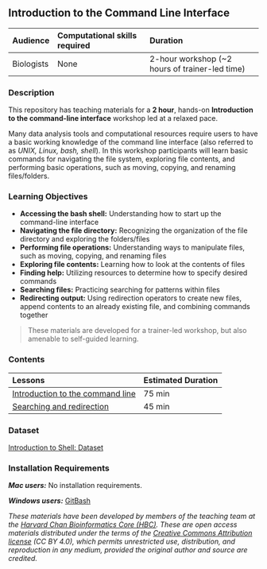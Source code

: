 ## Introduction to the Command Line Interface

| Audience | Computational skills required | Duration |
:----------|:----------|:----------|
| Biologists | None | 2-hour workshop (~2 hours of trainer-led time)|


### Description

This repository has teaching materials for a **2 hour**, hands-on **Introduction to the command-line interface** workshop led at a relaxed pace. 

Many data analysis tools and computational resources require users to have a basic working knowledge of the command line interface (also referred to as *UNIX, Linux, bash, shell*). In this workshop participants will learn basic commands for navigating the file system, exploring file contents, and performing basic operations, such as moving, copying, and renaming files/folders. 

### Learning Objectives

*  **Accessing the bash shell:** Understanding how to start up the command-line interface
*  **Navigating the file directory:** Recognizing the organization of the file directory and exploring the folders/files
*  **Performing file operations:** Understanding ways to manipulate files, such as moving, copying, and renaming files
*  **Exploring file contents:** Learning how to look at the contents of files
*  **Finding help:** Utilizing resources to determine how to specify desired commands
*  **Searching files:** Practicing searching for patterns within files
*  **Redirecting output:** Using redirection operators to create new files, append contents to an already existing file, and combining commands together

> These materials are developed for a trainer-led workshop, but also amenable to self-guided learning.


### Contents

| Lessons            | Estimated Duration |
|:------------------------|:----------|
|[Introduction to the command line](lessons/01_the_filesystem.md) | 75 min |
|[Searching and redirection](lessons/02_creating_files_and_searching.md) | 45 min |

### Dataset
[Introduction to Shell: Dataset](https://www.dropbox.com/s/t3lkyz1pz021222/unix_lesson.tar.gz?dl=1)

### Installation Requirements

***Mac users:***
No installation requirements.

***Windows users:***
[GitBash](https://git-scm.com/download/win)


*These materials have been developed by members of the teaching team at the [Harvard Chan Bioinformatics Core (HBC)](http://bioinformatics.sph.harvard.edu/). These are open access materials distributed under the terms of the [Creative Commons Attribution license](https://creativecommons.org/licenses/by/4.0/) (CC BY 4.0), which permits unrestricted use, distribution, and reproduction in any medium, provided the original author and source are credited.*
